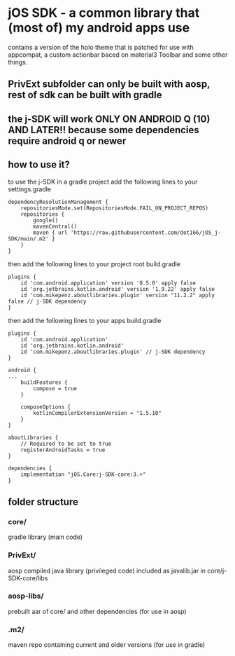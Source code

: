 # jOS SDK - a common library that (most of) my android apps use

contains a version of the holo theme that is patched for use with appcompat, a custom actionbar baced on material3 Toolbar and some other things.

## PrivExt subfolder can only be built with aosp, rest of sdk can be built with gradle

## the j-SDK will work ONLY ON ANDROID Q (10) AND LATER!! because some dependencies require android q or newer

## how to use it?

to use the j-SDK in a gradle project add the following lines to your settings.gradle
```
dependencyResolutionManagement {
    repositoriesMode.set(RepositoriesMode.FAIL_ON_PROJECT_REPOS)
    repositories {
        google()
        mavenCentral()
        maven { url 'https://raw.githubusercontent.com/dot166/jOS_j-SDK/main/.m2' }
    }
}
```

then add the following lines to your project root build.gradle
```
plugins {
    id 'com.android.application' version '8.5.0' apply false
    id 'org.jetbrains.kotlin.android' version '1.9.22' apply false
    id 'com.mikepenz.aboutlibraries.plugin' version "11.2.2" apply false // j-SDK dependency
}
```

then add the following lines to your apps build.gradle
```
plugins {
    id 'com.android.application'
    id 'org.jetbrains.kotlin.android'
    id 'com.mikepenz.aboutlibraries.plugin' // j-SDK dependency
}

android {
...
    buildFeatures {
        compose = true
    }

    composeOptions {
        kotlinCompilerExtensionVersion = "1.5.10"
    }
}

aboutLibraries {
    // Required to be set to true
    registerAndroidTasks = true
}

dependencies {
    implementation "jOS.Core:j-SDK-core:3.+"
}
```


## folder structure

### core/

gradle library (main code)

### PrivExt/

aosp compiled java library (privileged code) included as javalib.jar in core/j-SDK-core/libs

### aosp-libs/

prebuilt aar of core/ and other dependencies (for use in aosp)

### .m2/

maven repo containing current and older versions (for use in gradle)
